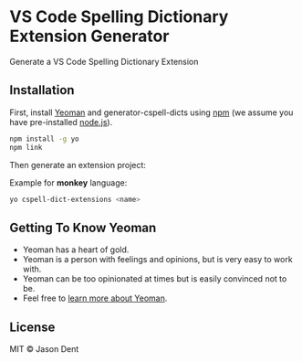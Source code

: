 # VS Code Spelling Dictionary Extension Generator

Generate a VS Code Spelling Dictionary Extension

## Installation

First, install [Yeoman](http://yeoman.io) and generator-cspell-dicts using [npm](https://www.npmjs.com/) (we assume you have pre-installed [node.js](https://nodejs.org/)).

```bash
npm install -g yo
npm link
```

Then generate an extension project:

Example for **monkey** language:

```bash
yo cspell-dict-extensions <name>
```

## Getting To Know Yeoman

- Yeoman has a heart of gold.
- Yeoman is a person with feelings and opinions, but is very easy to work with.
- Yeoman can be too opinionated at times but is easily convinced not to be.
- Feel free to [learn more about Yeoman](http://yeoman.io/).

## License

MIT © Jason Dent
